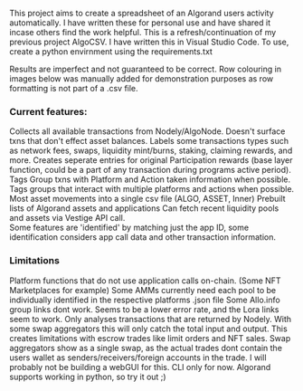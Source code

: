 This project aims to create a spreadsheet of an Algorand users activity automatically.
I have written these for personal use and have shared it incase others find the work helpful.
This is a refresh/continuation of my previous project AlgoCSV.
I have written this in Visual Studio Code. To use, create a python envirnment using the requirements.txt

Results are imperfect and not guaranteed to be correct.
Row colouring in images below was manually added for
demonstration purposes as row formatting is not part of a .csv file.

### Current features:
Collects all available transactions from Nodely/AlgoNode.
Doesn't surface txns that don't effect asset balances.
Labels some transactions types such as network fees, swaps, liquidity mint/burns, staking, claiming rewards, and more.
Creates seperate entries for original Participation rewards (base layer function, could be a part of any transaction during programs active period).
Tags Group txns with Platform and Action taken information when possible.
Tags groups that interact with multiple platforms and actions when possible.
Most asset movements into a single csv file (ALGO, ASSET, Inner)
Prebuilt lists of Algorand assets and applications
Can fetch recent liquidity pools and assets via Vestige API call.  
Some features are 'identified' by matching just the app ID, some identification considers app call data and other transaction information.


### Limitations
Platform functions that do not use application calls on-chain. (Some NFT Marketplaces for example)
Some AMMs currently need each pool to be individually identified in the respective platforms .json file
Some Allo.info group links dont work. Seems to be a lower error rate, and the Lora links seem to work.
Only analyses transactions that are returned by Nodely. With some swap aggregators this will only catch the total input and output. 
    This creates limitations with escrow trades like limit orders and NFT sales.
    Swap aggregators show as a single swap, as the actual trades dont contain the users wallet as senders/receivers/foreign accounts in the trade.
I will probably not be building a webGUI for this. CLI only for now. Algorand supports working in python, so try it out ;)